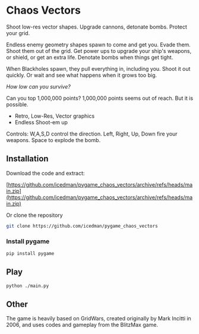 # Chaos Vectors

Shoot low-res vector shapes. Upgrade cannons, detonate bombs. Protect your grid.

Endless enemy geometry shapes spawn to come and get you. Evade them. Shoot them out of the grid. Get power ups to upgrade your ship's weapons, or shield, or get an extra life. Denotate bombs when things get tight.

When Blackholes spawn, they pull everything in, including you. Shoot it out quickly. Or wait and see what happens when it grows too big.

*How low can you survive?*

Can you top 1,000,000 points? 1,000,000 points seems out of reach. But it is possible.

- Retro, Low-Res, Vector graphics
- Endless Shoot-em up

Controls:
W,A,S,D control the direction.
Left, Right, Up, Down fire your weapons.
Space to explode the bomb.


## Installation

Download the code and extract:

[https://github.com/icedman/pygame_chaos_vectors/archive/refs/heads/main.zip](https://github.com/icedman/pygame_chaos_vectors/archive/refs/heads/main.zip)


Or clone the repository

```sh
git clone https://github.com/icedman/pygame_chaos_vectors
```

### Install pygame

```sh
pip install pygame
```

## Play

```sh
python ./main.py
```

## Other

The game is heavily based on GridWars, created originally by Mark Incitti in 2006,
and uses codes and gameplay from the BlitzMax game.
